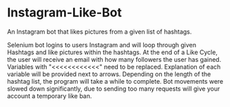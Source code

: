 # Instagram-Like-Bot
An Instagram bot that likes pictures from a given list of hashtags.

Selenium bot logins to users Instagram and will loop through given Hashtags and like pictures within the hashtags.
At the end of a Like Cycle, the user will receive an email with how many followers the user has gained.
Variables with "<<<<<<<<<<<<" need to be replaced. Explanation of each variable will be provided next to arrows.
Depending on the length of the hashtag list, the program will take a while to complete.
Bot movements were slowed down significantly, due to sending too many requests will give your account a temporary like ban.

